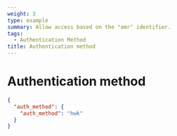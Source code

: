```yaml
---
weight: 3
type: example
summary: Allow access based on the "amr" identifier.
tags:
  - Authentication Method
title: Authentication method
---
```


# Authentication method

```json
{
  "auth_method": {
    "auth_method": "hwk"
  }
}
```